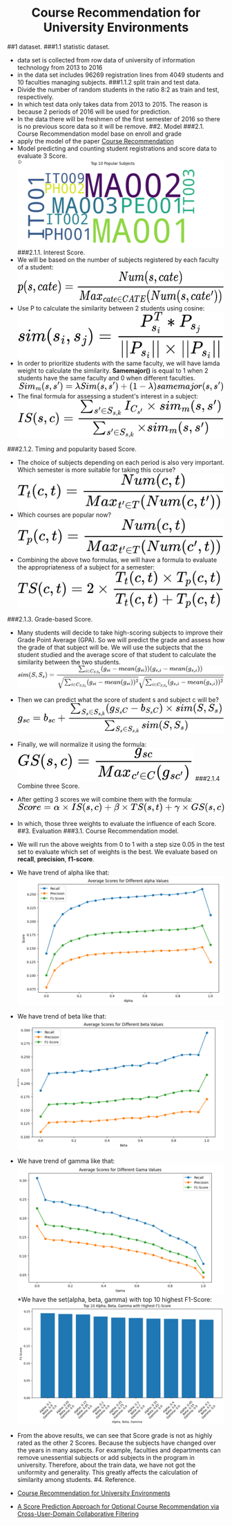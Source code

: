 <h1 align="center">Course Recommendation for University Environments</h1>

##1 dataset.
###1.1 statistic dataset.
* data set is collected from row data of university of information technology from 2013 to 2016
* in the data set includes 96269 registration lines from 4049 students and 10 faculties managing subjects.
###1.1.2 split train and test data.
* Divide the number of random students in the ratio 8:2 as train and test, respectively.
* In which test data only takes data from 2013 to 2015. The reason is because 2 periods of 2016 will be used for prediction.
* In the data there will be freshmen of the first semester of 2016 so there is no previous score data so it will be remove.
##2. Model
###2.1. Course Recommendation model base on enroll and grade
* apply the model of the paper [Course Recommendation](https://educationaldatamining.org/files/conferences/EDM2020/papers/paper_90.pdf)
* Model predicting and counting student registrations and score data to evaluate 3 Score.
  ![Top 10 popular Subjects](/image/Top10_popular_subject.png)
###2.1.1. Interest Score.
* We will be based on the number of subjects registered by each faculty of a student:
  ![P](/image/p.svg)
* Use P to calculate the similarity between 2 students using cosine:
  ![sim1](/image/sim_IS1.svg)
* In order to prioritize students with the same faculty, we will have lamda weight to calculate the similarity. **Samemajor()** is equal to 1 when 2 students have the same faculty and 0 when different faculties.
  ![sim2](/image/sim_IS2.svg)
* The final formula for assessing a student's interest in a subject:
  ![IS](/image/IS.svg)

###2.1.2.	Timing and popularity based  Score.

* The choice of subjects depending on each period is also very important. Which semester is more suitable for taking this course?
  ![Tt](/image/Tt.svg)
* Which courses are popular now?
  ![Tp](/image/Tp.svg)
* Combining the above two formulas, we will have a formula to evaluate the appropriateness of a subject for a semester:
  ![TS](/image/TS.svg)

###2.1.3. Grade-based Score.
* Many students will decide to take high-scoring subjects to improve their Grade Point Average (GPA). So we will predict the grade and assess how the grade of that subject will be. We will use the subjects that the student studied and the average score of that student to calculate the similarity between the two students.
  ![Sim_grade](/image/sim_grade.svg) 
* Then we can predict what the score of student s and subject c will be?
  ![grade](/image/grade.svg)
* Finally, we will normalize it using the formula:
  ![grade](/image/nomalize_grade.svg)
###2.1.4 Combine three Score.
* After getting 3 scores we will combine them with the formula:
  ![grade](/image/Score.svg)
* In which, those three weights to evaluate the influence of each Score.
##3. Evaluation
###3.1. Course Recommendation model.
* We will run the above weights from 0 to 1 with a step size 0.05 in the test set to evaluate which set of weights is the best. We evaluate based on **recall**, **precision**, **f1-score**.
* We have trend of alpha like that:
  ![alpha](/image/alpha.png)
* We have trend of beta like that:
  ![beta](/image/beta.png) 
* We have trend of gamma like that:
  ![gamma](/image/gama.png) 
*We have the set(alpha, beta, gamma) with top 10 highest F1-Score:
  ![f1](/image/f1.png) 

* From the above results, we can see that Score grade is not as highly rated as the other 2 Scores. Because the subjects have changed over the years in many aspects. For example, faculties and departments can remove unessential subjects or add subjects in the program in university. Therefore, about the train data, we have not got the uniformity and generality. This greatly affects the calculation of similarity among students.
#4. Reference.

* [Course Recommendation for University Environments](https://educationaldatamining.org/files/conferences/EDM2020/papers/paper_90.pdf)
* [A Score Prediction Approach for Optional Course Recommendation via Cross-User-Domain Collaborative Filtering](https://ieeexplore.ieee.org/abstract/document/8636939)